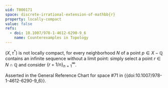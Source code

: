 ```yaml
---
uid: T000171
space: discrete-irrational-extension-of-mathbb{r}
property: locally-compact
value: false
refs:
  - doi: 10.1007/978-1-4612-6290-9_6
    name: Counterexamples in Topology
---
```

$(X, \tau^{*})$ is not locally compact, for every neighborhood $N$ of a point $p \in X - \mathbb{Q}$ contains an infinite sequence without a limit point: simply select a point $r \in N \cap \mathbb{Q}$ and consider $\{r + 1/n\}_{n=1}^{\infty}$.

Asserted in the General Reference Chart for space #71 in
{{doi:10.1007/978-1-4612-6290-9_6}}.
